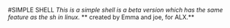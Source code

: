 #SIMPLE SHELL
*This is a simple shell  is a beta version which has the  same feature as  the*
*sh in linux.*
** created by Emma and joe, for ALX.**